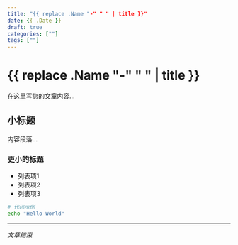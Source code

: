 ```yaml
---
title: "{{ replace .Name "-" " " | title }}"
date: {{ .Date }}
draft: true
categories: [""]
tags: [""]
---
```


# {{ replace .Name "-" " " | title }}

在这里写您的文章内容...

## 小标题

内容段落...

### 更小的标题

- 列表项1
- 列表项2
- 列表项3

```bash
# 代码示例
echo "Hello World"
```

---

*文章结束*
